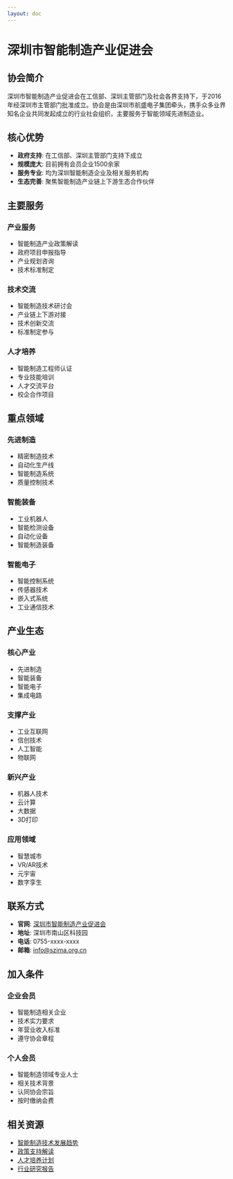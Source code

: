 ```yaml
---
layout: doc
---
```


# 深圳市智能制造产业促进会

## 协会简介

深圳市智能制造产业促进会在工信部、深圳主管部门及社会各界支持下，于2016年经深圳市主管部门批准成立。协会是由深圳市航盛电子集团牵头，携手众多业界知名企业共同发起成立的行业社会组织，主要服务于智能领域先进制造业。

## 核心优势

- **政府支持**: 在工信部、深圳主管部门支持下成立
- **规模庞大**: 目前拥有会员企业1500余家
- **服务专业**: 均为深圳智能制造企业及相关服务机构
- **生态完善**: 聚焦智能制造产业链上下游生态合作伙伴

## 主要服务

### 产业服务
- 智能制造产业政策解读
- 政府项目申报指导
- 产业规划咨询
- 技术标准制定

### 技术交流
- 智能制造技术研讨会
- 产业链上下游对接
- 技术创新交流
- 标准制定参与

### 人才培养
- 智能制造工程师认证
- 专业技能培训
- 人才交流平台
- 校企合作项目

## 重点领域

### 先进制造
- 精密制造技术
- 自动化生产线
- 智能制造系统
- 质量控制技术

### 智能装备
- 工业机器人
- 智能检测设备
- 自动化设备
- 智能制造装备

### 智能电子
- 智能控制系统
- 传感器技术
- 嵌入式系统
- 工业通信技术

## 产业生态

### 核心产业
- 先进制造
- 智能装备
- 智能电子
- 集成电路

### 支撑产业
- 工业互联网
- 信创技术
- 人工智能
- 物联网

### 新兴产业
- 机器人技术
- 云计算
- 大数据
- 3D打印

### 应用领域
- 智慧城市
- VR/AR技术
- 元宇宙
- 数字孪生

## 联系方式

- **官网**: [深圳市智能制造产业促进会](http://www.szima.org.cn)
- **地址**: 深圳市南山区科技园
- **电话**: 0755-xxxx-xxxx
- **邮箱**: info@szima.org.cn

## 加入条件

### 企业会员
- 智能制造相关企业
- 技术实力要求
- 年营业收入标准
- 遵守协会章程

### 个人会员
- 智能制造领域专业人士
- 相关技术背景
- 认同协会宗旨
- 按时缴纳会费

## 相关资源

- [智能制造技术发展趋势](./smart-manufacturing-trends)
- [政策支持解读](./smart-manufacturing-policy)
- [人才培养计划](./smart-manufacturing-talent)
- [行业研究报告](./smart-manufacturing-reports)
